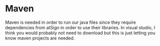 # Maven

Maven is needed in order to run our java files since they require dependencies from atSign in order to use their libraries. In visual studio, I think you would probably not need to download but this is just letting you know maven projects are needed.
